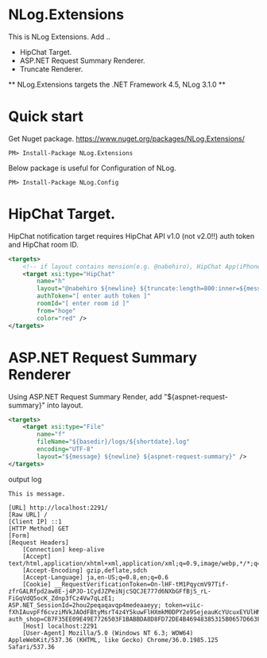 # NLog.Extensions
This is NLog Extensions. Add ..
- HipChat Target.
- ASP.NET Request Summary Renderer.
- Truncate Renderer.

** NLog.Extensions targets the .NET Framework 4.5, NLog 3.1.0 **

# Quick start
Get Nuget package.
https://www.nuget.org/packages/NLog.Extensions/

```
PM> Install-Package NLog.Extensions
``` 

Below package is useful for Configuration of NLog.
```
PM> Install-Package NLog.Config
```


# HipChat Target.
HipChat notification target requires HipChat API v1.0 (not v2.0!!) auth token and HipChat room ID.

```XML
<targets>
	<!-- if layout contains mension(e.g. @nabehiro), HipChat App(iPhone) can receive message by push notifications. -->
    <target xsi:type="HipChat"
        name="h"
        layout="@nabehiro ${newline} ${truncate:length=800:inner=${message}}"
        authToken="[ enter auth token ]"
        roomId="[ enter room id ]"
        from="hoge"
        color="red" />
</targets>
```

# ASP.NET Request Summary Renderer
Using ASP.NET Request Summary Render, add "${aspnet-request-summary}" into layout.

```XML
<targets>
	<target xsi:type="File"
        name="f"
        fileName="${basedir}/logs/${shortdate}.log"
        encoding="UTF-8"
        layout="${message} ${newline} ${aspnet-request-summary}" />
</targets>
```

output log

```
This is message.

[URL] http://localhost:2291/
[Raw URL] /
[Client IP] ::1
[HTTP Method] GET
[Form]
[Request Headers]
    [Connection] keep-alive
    [Accept] text/html,application/xhtml+xml,application/xml;q=0.9,image/webp,*/*;q=0.8
    [Accept-Encoding] gzip,deflate,sdch
    [Accept-Language] ja,en-US;q=0.8,en;q=0.6
    [Cookie] __RequestVerificationToken=On-lHF-tM1PqycmV97Tif-zfrGALRfpd2aw8E-j4PJO-1CydJZPeiNjcSQCJE777d6NXbGFfBjS_rL-FiGqVdQ5ocK_Zdnp3fCz4Vw7qLzE1; ASP.NET_SessionId=2hou2peqaqavqp4medeaaeyy; token=viLc-fXhIAuvpFf6cvziMVkJAOdFBtyMsrT4z4Y5kuwFlHXmkM0DPY2e9SejeauKcYUcuxEYUlHM1YUGTv8J8D6vmLQ1; auth_shop=CB7F35EE09E49E7726503F1BABBDA8D8FD72DE4B46948385315B0657D663FB8C35C4624E0424F7A7840EFBA04D4118364DF586F9E96F7DA40F7ABEF0438DD470D033FCF9E81C64F97B32EEB3EE9DB0E79AA5E1A63DCFECD1AE6E6734725681F4597B5129EC566CE28F24E9D3203BC85FE03FE433
    [Host] localhost:2291
    [User-Agent] Mozilla/5.0 (Windows NT 6.3; WOW64) AppleWebKit/537.36 (KHTML, like Gecko) Chrome/36.0.1985.125 Safari/537.36
```

